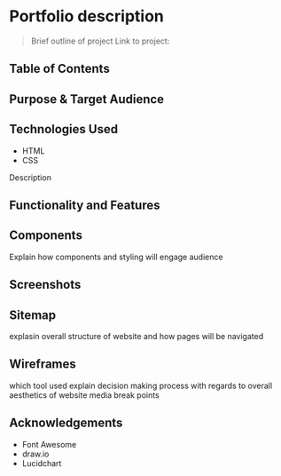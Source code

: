 # Portfolio description
> Brief outline of project
> Link to project: 

## Table of Contents

## Purpose & Target Audience

## Technologies Used

- HTML
- CSS

Description

## Functionality and Features


## Components
Explain how components and styling will engage audience

## Screenshots

## Sitemap
explasin overall structure of website and how pages will be navigated

## Wireframes
which tool used
explain decision making process with regards to overall aesthetics of website
media break points

## Acknowledgements
- Font Awesome
- draw.io
- Lucidchart